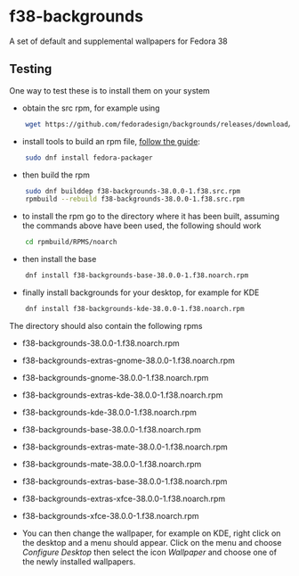 # f38-backgrounds
A set of default and supplemental wallpapers for Fedora 38

## Testing

One way to test these is to install them on your system
* obtain the src rpm, for example using
```bash
    wget https://github.com/fedoradesign/backgrounds/releases/download/v38.0.0/f38-backgrounds-38.0.0-1.f38.src.rpm
```
* install tools to build an rpm file, [follow the guide](https://fedoramagazine.org/how-rpm-packages-are-made-the-source-rpm/):
```bash
    sudo dnf install fedora-packager
```    
* then build the rpm
```bash
    sudo dnf builddep f38-backgrounds-38.0.0-1.f38.src.rpm
    rpmbuild --rebuild f38-backgrounds-38.0.0-1.f38.src.rpm
```
* to install the rpm go to the directory where it has been built, assuming the commands above have been used, the following should work
```bash
    cd rpmbuild/RPMS/noarch
```
* then install the base
```bash    
    dnf install f38-backgrounds-base-38.0.0-1.f38.noarch.rpm
```
* finally install backgrounds for your desktop, for example for KDE 
```bash
    dnf install f38-backgrounds-kde-38.0.0-1.f38.noarch.rpm
```

The directory should also contain the following rpms

   * f38-backgrounds-38.0.0-1.f38.noarch.rpm              
   * f38-backgrounds-extras-gnome-38.0.0-1.f38.noarch.rpm  
   * f38-backgrounds-gnome-38.0.0-1.f38.noarch.rpm
   * f38-backgrounds-extras-kde-38.0.0-1.f38.noarch.rpm    
   * f38-backgrounds-kde-38.0.0-1.f38.noarch.rpm
   * f38-backgrounds-base-38.0.0-1.f38.noarch.rpm         
   * f38-backgrounds-extras-mate-38.0.0-1.f38.noarch.rpm   
   * f38-backgrounds-mate-38.0.0-1.f38.noarch.rpm
   * f38-backgrounds-extras-base-38.0.0-1.f38.noarch.rpm  
   * f38-backgrounds-extras-xfce-38.0.0-1.f38.noarch.rpm   
   * f38-backgrounds-xfce-38.0.0-1.f38.noarch.rpm

* You can then change the wallpaper, for example on KDE, right click on the desktop and a menu should appear. Click on the menu and choose *Configure Desktop* then select the icon *Wallpaper* and choose one of the newly installed wallpapers.
   
